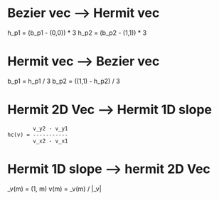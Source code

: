 # Bezier vec --> Hermit vec
h_p1 = (b_p1 - (0,0)) * 3
h_p2 = (b_p2 - (1,1)) * 3

# Hermit vec --> Bezier vec
b_p1 = h_p1 / 3
b_p2 = ((1,1) - h_p2) / 3

# Hermit 2D Vec --> Hermit 1D slope
```
        v_y2 - v_y1
hc(v) = -----------
        v_x2 - v_x1
```

# Hermit 1D slope --> hermit 2D Vec
_v(m) = (1, m)
v(m) = _v(m) / |_v|
